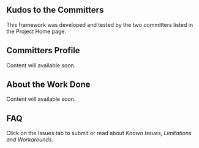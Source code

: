 ## Kudos to the Committers ##
This framework was developed and tested by the two committers listed in the Project Home page.

## Committers Profile ##
Content will available soon.


## About the Work Done ##
Content will available soon.

## FAQ ##
Click on the Issues tab to submit or read about <i>Known Issues, Limitations and Workarounds.</i>